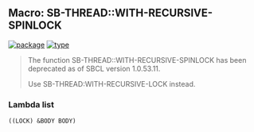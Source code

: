 ## Macro: SB-THREAD::WITH-RECURSIVE-SPINLOCK
[![package](https://img.shields.io/badge/Package-SB--THREAD-5f9ea0.svg?style=social&colorA=999999)](../) [![type](https://img.shields.io/badge/Type-Macro-5f9ea0.svg?style=social&colorA=999999)](../#macro) 

> The function SB-THREAD::WITH-RECURSIVE-SPINLOCK has been deprecated as of SBCL version 1.0.53.11.
> 
> Use SB-THREAD:WITH-RECURSIVE-LOCK instead.

### Lambda list
```
((LOCK) &BODY BODY)
```
